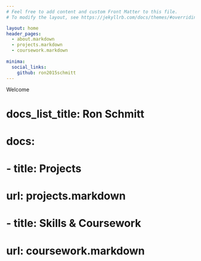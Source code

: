 ```yaml
---
# Feel free to add content and custom Front Matter to this file.
# To modify the layout, see https://jekyllrb.com/docs/themes/#overriding-theme-defaults

layout: home
header_pages:
  - about.markdown
  - projects.markdown
  - coursework.markdown
  
minima:
  social_links:
    github: ron2015schmitt
---
```



Welcome

# docs_list_title: Ron Schmitt
# docs:
# - title: Projects
#  url: projects.markdown

# - title: Skills & Coursework 
#  url: coursework.markdown

